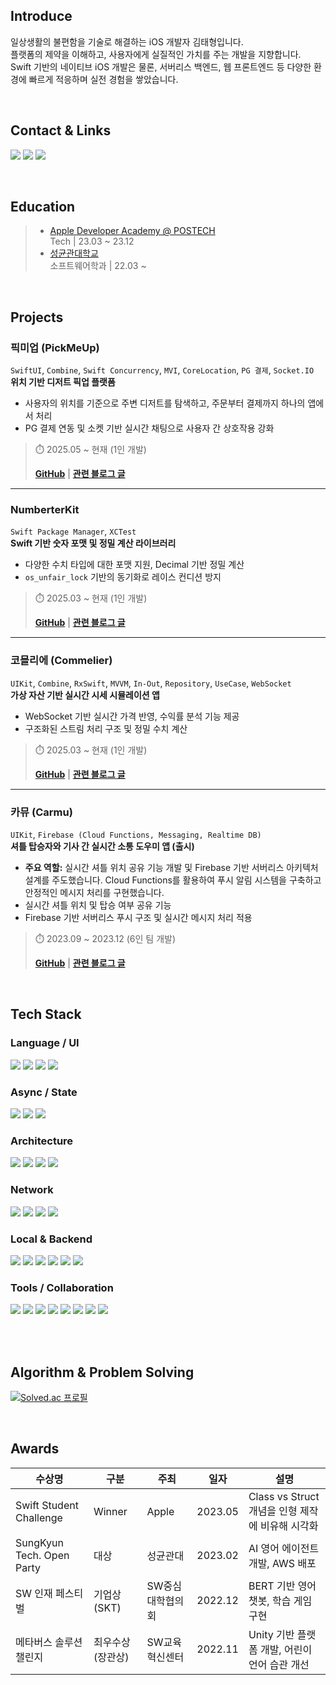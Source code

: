 ## Introduce

일상생활의 불편함을 기술로 해결하는 iOS 개발자 김태형입니다.  
플랫폼의 제약을 이해하고, 사용자에게 실질적인 가치를 주는 개발을 지향합니다.  
Swift 기반의 네이티브 iOS 개발은 물론, 서버리스 백엔드, 웹 프론트엔드 등 다양한 환경에 빠르게 적응하며 실전 경험을 쌓았습니다.

<br>

## Contact & Links

<p>
<a href="https://tae-rogrammer.tistory.com/">
  <img src="https://img.shields.io/badge/Blog-F57C00?style=for-the-badge&logo=blogger&logoColor=white"></a>
<a href="https://www.linkedin.com/in/taehyung-kim-716402286/"><img src="https://img.shields.io/badge/LinkedIn-0072B1?style=for-the-badge&logo=linkedin&logoColor=white"></a>
<a href="https://github.com/Taerogrammer"><img src="https://img.shields.io/badge/GitHub-24292E?style=for-the-badge&logo=github&logoColor=white"></a>
</p>

<br>

## Education

> - [Apple Developer Academy @ POSTECH](https://developeracademy.postech.ac.kr/)  
>   Tech | 23.03 ~ 23.12
> - [성균관대학교](https://cse.skku.edu/cse/index.do)  
>   소프트웨어학과 | 22.03 ~

<br>

## Projects

### 픽미업 (PickMeUp)
`SwiftUI`, `Combine`, `Swift Concurrency`, `MVI`, `CoreLocation`, `PG 결제`, `Socket.IO`  
**위치 기반 디저트 픽업 플랫폼**  
- 사용자의 위치를 기준으로 주변 디저트를 탐색하고, 주문부터 결제까지 하나의 앱에서 처리  
- PG 결제 연동 및 소켓 기반 실시간 채팅으로 사용자 간 상호작용 강화  
> ⏱️ 2025.05 ~ 현재 (1인 개발)
> 
> **[GitHub](링크)** | **[관련 블로그 글](링크)**

---

### NumberterKit  
`Swift Package Manager`, `XCTest`  
**Swift 기반 숫자 포맷 및 정밀 계산 라이브러리**  
- 다양한 수치 타입에 대한 포맷 지원, Decimal 기반 정밀 계산  
- `os_unfair_lock` 기반의 동기화로 레이스 컨디션 방지  
> ⏱️ 2025.03 ~ 현재 (1인 개발)
>
> **[GitHub](링크)** | **[관련 블로그 글](링크)**

---

### 코믈리에 (Commelier)  
`UIKit`, `Combine`, `RxSwift`, `MVVM`, `In-Out`, `Repository`, `UseCase`, `WebSocket`  
**가상 자산 기반 실시간 시세 시뮬레이션 앱**  
- WebSocket 기반 실시간 가격 반영, 수익률 분석 기능 제공  
- 구조화된 스트림 처리 구조 및 정밀 수치 계산  
> ⏱️ 2025.03 ~ 현재 (1인 개발)
>
> **[GitHub](링크)** | **[관련 블로그 글](링크)**

---

### 카뮤 (Carmu)  
`UIKit`, `Firebase (Cloud Functions, Messaging, Realtime DB)`  
**셔틀 탑승자와 기사 간 실시간 소통 도우미 앱 (출시)**  
- **주요 역할:** 실시간 셔틀 위치 공유 기능 개발 및 Firebase 기반 서버리스 아키텍처 설계를 주도했습니다. Cloud Functions를 활용하여 푸시 알림 시스템을 구축하고 안정적인 메시지 처리를 구현했습니다.
- 실시간 셔틀 위치 및 탑승 여부 공유 기능  
- Firebase 기반 서버리스 푸시 구조 및 실시간 메시지 처리 적용  
> ⏱️ 2023.09 ~ 2023.12 (6인 팀 개발)
>
> **[GitHub](https://github.com/DeveloperAcademy-POSTECH/MacC-Team-DGC)** | **[관련 블로그 글](https://tae-rogrammer.tistory.com/70)**
>

<br>

## Tech Stack

### Language / UI
<p>
  <img src="https://img.shields.io/badge/Swift-F05138?style=for-the-badge&logo=swift&logoColor=white"/>
  <img src="https://img.shields.io/badge/UIKit-2396F3?style=for-the-badge&logo=apple&logoColor=white"/>
  <img src="https://img.shields.io/badge/SwiftUI-1E1E1E?style=for-the-badge&logo=swift&logoColor=white"/>
  <img src="https://img.shields.io/badge/React-61DAFB?style=for-the-badge&logo=react&logoColor=black"/>
</p>

### Async / State
<p>
  <img src="https://img.shields.io/badge/Combine-1E90FF?style=for-the-badge&logo=apple&logoColor=white"/>
  <img src="https://img.shields.io/badge/RxSwift-B7178C?style=for-the-badge&logo=reactivex&logoColor=white"/>
  <img src="https://img.shields.io/badge/Swift_Concurrency-0A84FF?style=for-the-badge&logo=apple&logoColor=white"/>
</p>

### Architecture
<p>
  <img src="https://img.shields.io/badge/MVC-02569B?style=for-the-badge"/>
  <img src="https://img.shields.io/badge/MVVM-007ACC?style=for-the-badge"/>
   <img src="https://img.shields.io/badge/In--Out-FFB000?style=for-the-badge"/>
  <img src="https://img.shields.io/badge/MVI-FF6F00?style=for-the-badge"/>
</p>

### Network
<p>
  <img src="https://img.shields.io/badge/Alamofire-DD0031?style=for-the-badge&logo=swift&logoColor=white"/>
  <img src="https://img.shields.io/badge/URLSession-000000?style=for-the-badge&logo=apple&logoColor=white"/>
  <img src="https://img.shields.io/badge/WebSocket-FF9900?style=for-the-badge&logo=websocket&logoColor=white"/>
  <img src="https://img.shields.io/badge/Socket.IO-010101?style=for-the-badge&logo=socket.io&logoColor=white"/>
</p>

### Local & Backend
<p>
  <img src="https://img.shields.io/badge/CoreData-4A86E8?style=for-the-badge&logo=apple&logoColor=white"/>
  <img src="https://img.shields.io/badge/Realm-39477F?style=for-the-badge&logo=realm&logoColor=white"/>
  <img src="https://img.shields.io/badge/Firebase-FFCA28?style=for-the-badge&logo=firebase&logoColor=black"/>
  <img src="https://img.shields.io/badge/Flask-000000?style=for-the-badge&logo=flask&logoColor=white"/>
  <img src="https://img.shields.io/badge/FastAPI-009688?style=for-the-badge&logo=fastapi&logoColor=white"/>
  <img src="https://img.shields.io/badge/AWS-232F3E?style=for-the-badge&logo=amazon-aws&logoColor=white"/>
</p>

### Tools / Collaboration
<p>
  <img src="https://img.shields.io/badge/Git-F05032?style=for-the-badge&logo=git&logoColor=white"/>
  <img src="https://img.shields.io/badge/GitHub-181717?style=for-the-badge&logo=github&logoColor=white"/>
  <img src="https://img.shields.io/badge/XCTest-509A36?style=for-the-badge&logo=apple&logoColor=white"/>
   <img src="https://img.shields.io/badge/Google%20Analytics-E37400?style=for-the-badge&logo=google-analytics&logoColor=white"/>
  <img src="https://img.shields.io/badge/Docker-2496ED?style=for-the-badge&logo=docker&logoColor=white"/>
  <img src="https://img.shields.io/badge/Notion-000000?style=for-the-badge&logo=notion&logoColor=white"/>
  <img src="https://img.shields.io/badge/Slack-4A154B?style=for-the-badge&logo=slack&logoColor=white"/>
  <img src="https://img.shields.io/badge/Jira-0052CC?style=for-the-badge&logo=jira&logoColor=white"/>
</p>

<br><br>

## Algorithm & Problem Solving

[![Solved.ac 프로필](http://mazassumnida.wtf/api/generate_badge?boj=dev_ted)](https://solved.ac/dev_ted)

<br>

## Awards

| 수상명 | 구분 | 주최 | 일자 | 설명 |
|--------|------|------|------|------|
| Swift Student Challenge | Winner | Apple | 2023.05 | Class vs Struct 개념을 인형 제작에 비유해 시각화 |
| SungKyun Tech. Open Party | 대상 | 성균관대 | 2023.02 | AI 영어 에이전트 개발, AWS 배포 |
| SW 인재 페스티벌 | 기업상 (SKT) | SW중심대학협의회 | 2022.12 | BERT 기반 영어 챗봇, 학습 게임 구현 |
| 메타버스 솔루션 챌린지 | 최우수상 (장관상) | SW교육혁신센터 | 2022.11 | Unity 기반 플랫폼 개발, 어린이 언어 습관 개선 |
